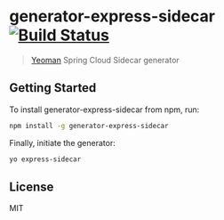 # generator-express-sidecar [![Build Status](https://secure.travis-ci.org/jmnarloch/generator-express-sidecar.png?branch=master)](https://travis-ci.org/jmnarloch/generator-express-sidecar)

> [Yeoman](http://yeoman.io) Spring Cloud Sidecar generator

## Getting Started

To install generator-express-sidecar from npm, run:

```bash
npm install -g generator-express-sidecar
```

Finally, initiate the generator:

```bash
yo express-sidecar
```

## License

MIT
